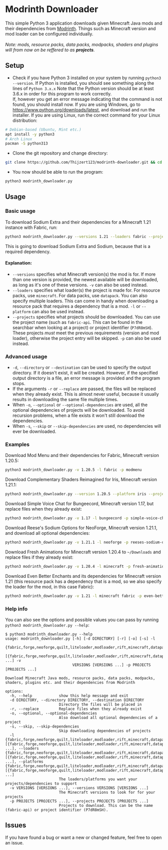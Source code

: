 # Modrinth Downloader
This simple Python 3 application downloads given Minecraft Java mods and their dependencies from [Modrinth](https://modrinth.com). Things such as Minecraft version and mod loader can be configured individually.<br><br>
*Note: mods, resource packs, data packs, modpacks, shaders and plugins will from now on be reffered to as __projects__.*

## Setup
* Check if you have Python 3 installed on your system by running <code>python3 --version</code>. If Python is installed, you should see something along the lines of <code>Python 3.x.x</code> Note that the Python version should be at least 3.6.x in order for this program to work correctly.
<br>If, however you get an error message indicating that the command is not found, you should install now. If you are using Windows, go to https://www.python.org/downloads/latest, and download and run the installer. If you are using Linux, run the correct command for your Linux distribution:
```bash
# Debian-based (Ubuntu, Mint etc.)
apt install -y python3
# Arch Linux
pacman -S python313
```

* Clone the git repository and change directory:
```bash
git clone https://github.com/Thijzert123/modrinth-downloader.git && cd modrinth-downloader
```

* You now should be able to run the program:
```bash
python3 modrinth_downloader.py
```

## Usage
### Basic usage
To download Sodium Extra and their dependencies for a Minecraft 1.21 instance with Fabric, run:
```bash
python3 modrinth_downloader.py --versions 1.21 --loaders fabric --projects sodium-extra
```
This is going to download Sodium Extra and Sodium, because that is a required dependency.
#### Explanation:
* <code>--versions</code> specifies what Minecraft version(s) the mod is for. If more than one version is provided, the newest available will be downloaded, as long as it's one of these versions. <code>-v</code> can also be used instead.
* <code>--loaders</code> specifies what loader(s) the project is made for. For resource packs, use <code>minecraft</code>. For data packs, use <code>datapack</code>. You can also specify multiple loaders. This can come in handy when downloading a resource pack that requires a dependency that is a mod. <code>-l</code> or <code>--platform</code> can also be used instead.
* <code>--projects</code> specifies what projects should be downloaded. You can use the project name (such as <code>fabric-api</code>. This can be found in the searchbar when looking at a project) or project identifier (<code>P7dR8mSH</code>). These projects *must* meet the previous requirements (version and mod loader), otherwise the project entry will be skipped. <code>-p</code> can also be used instead.

### Advanced usage
* <code>-d</code>, <code>--directory</code> or <code>--destination</code> can be used to specify the output directory. If it doesn't exist, it will be created. However, if the specified output directory is a file, an error message is provided and the program stops.
* If the arguments <code>-r</code> or <code>--replace</code> are passed, the files will be replaced when they already exist. This is almost never useful, because it usually results in downloading the same file multiple times.
* When <code>-o</code>, <code>--optional</code> or <code>--optional-dependencies</code> are used, all the optional dependencies of projects will be downloaded. To avoid recursion problems, when a file exists it won't still download the dependencies.
* When <code>-s</code>, <code>--skip</code> or <code>--skip-dependencies</code> are used, no dependencies will ever be downloaded.

### Examples
Download Mod Menu and their dependencies for Fabric, Minecraft version 1.20.5:
```bash
python3 modrinth_downloader.py -v 1.20.5 -l fabric -p modmenu
```
Download Complementary Shaders Reimagined for Iris, Minecraft version 1.21.1:
```bash
python3 modrinth_downloader.py --version 1.20.5 --platform iris --project complementary-reimagined
```
Download Simple Voice Chat for Bungeecord, Minecraft version 1.17, but replace files when they already exist:
```bash
python3 modrinth_downloader.py -v 1.17 -l bungeecord -p simple-voice-chat -r
```
Download Reese's Sodium Options for NeoForge, Minecraft version 1.21.1, and download all optional dependencies:
```bash
python3 modrinth_downloader.py -v 1.21.1 -l neoforge -p reeses-sodium-options -o
```
Download Fresh Animations for Minecraft version 1.20.4 to <code>~/Downloads</code> and replace files if they already exist:
```bash
python3 modrinth_downloader.py -v 1.20.4 -l minecraft -p fresh-animations -d ~/Downloads -r
```
Download Even Better Enchants and its dependencies for Minecraft version 1.21 (this resource pack has a dependency that is a mod, so we also specify the loader for the mod, in this case Fabric):
```bash
python3 modrinth_downloader.py -v 1.21 -l minecraft fabric -p even-better-enchants
```

### Help info
You can also see the options and possible values you can pass by running <code>python3 modrinth_downloader.py --help</code>:
```
$ python3 modrinth_downloader.py --help
usage: modrinth_downloader.py [-h] [-d DIRECTORY] [-r] [-o] [-s] -l
                              {fabric,forge,neoforge,quilt,liteloader,modloader,rift,minecraft,datapack,canvas,iris,optifine,vanilla,bikkit,folia,spigot,paper,purpur,sponge,bungeecord,velocity,waterfall}
                              [{fabric,forge,neoforge,quilt,liteloader,modloader,rift,minecraft,datapack,canvas,iris,optifine,vanilla,bikkit,folia,spigot,paper,purpur,sponge,bungeecord,velocity,waterfall} ...] -v
                              VERSIONS [VERSIONS ...] -p PROJECTS [PROJECTS ...]

Download Minecraft Java mods, resource packs, data packs, modpacks, shaders, plugins etc. and their dependencies from Modrinth

options:
  -h, --help            show this help message and exit
  -d DIRECTORY, --directory DIRECTORY, --destination DIRECTORY
                        Directory the files will be placed in
  -r, --replace         Replace files when they already exist
  -o, --optional, --optional-dependencies
                        Also download all optional dependencies of a project
  -s, --skip, --skip-dependencies
                        Skip downloading dependencies of projects
  -l {fabric,forge,neoforge,quilt,liteloader,modloader,rift,minecraft,datapack,canvas,iris,optifine,vanilla,bikkit,folia,spigot,paper,purpur,sponge,bungeecord,velocity,waterfall} [{fabric,forge,neoforge,quilt,liteloader,modloader,rift,minecraft,datapack,canvas,iris,optifine,vanilla,bikkit,folia,spigot,paper,purpur,sponge,bungeecord,velocity,waterfall} ...], --loaders {fabric,forge,neoforge,quilt,liteloader,modloader,rift,minecraft,datapack,canvas,iris,optifine,vanilla,bikkit,folia,spigot,paper,purpur,sponge,bungeecord,velocity,waterfall} [{fabric,forge,neoforge,quilt,liteloader,modloader,rift,minecraft,datapack,canvas,iris,optifine,vanilla,bikkit,folia,spigot,paper,purpur,sponge,bungeecord,velocity,waterfall} ...], --platforms {fabric,forge,neoforge,quilt,liteloader,modloader,rift,minecraft,datapack,canvas,iris,optifine,vanilla,bikkit,folia,spigot,paper,purpur,sponge,bungeecord,velocity,waterfall} [{fabric,forge,neoforge,quilt,liteloader,modloader,rift,minecraft,datapack,canvas,iris,optifine,vanilla,bikkit,folia,spigot,paper,purpur,sponge,bungeecord,velocity,waterfall} ...]
                        The loaders/platforms you want your projects/dependencies to support
  -v VERSIONS [VERSIONS ...], --versions VERSIONS [VERSIONS ...]
                        The Minecraft versions to look for for your projects
  -p PROJECTS [PROJECTS ...], --projects PROJECTS [PROJECTS ...]
                        Projects to download. This can be the name (fabric-api) or project identifier (P7dR8mSH).
```

## Issues
If you have found a bug or want a new or changed feature, feel free to open an issue.
